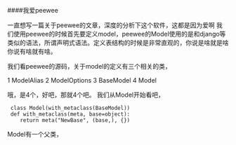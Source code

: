 ####我爱peewee

一直想写一篇关于peewee的文章，深度的分析下这个软件，这都是因为爱啊
我们使用peewee的时候首先要定义model，peewee的Model使用的是和django等类似的语法，所谓声明式语法。定义表结构的时候是非常直观的，你说是啥就是啥你说有啥就有啥。

我们看peewee的源码，关于model的定义有三个相关的类，


1 ModelAlias
2 ModelOptions
3 BaseModel
4 Model

哦，是4个，好吧，那就4个吧。
我们从Model开始看吧，

     class Model(with_metaclass(BaseModel))
     def with_metaclass(meta, base=object):
 	 	return meta("NewBase", (base,), {})
Model有一个父类，